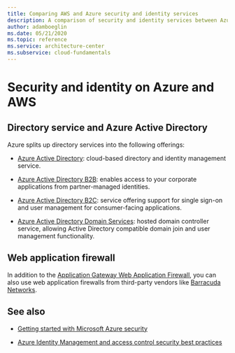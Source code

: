```yaml
---
title: Comparing AWS and Azure security and identity services
description: A comparison of security and identity services between Azure and AWS
author: adamboeglin
ms.date: 05/21/2020
ms.topic: reference
ms.service: architecture-center
ms.subservice: cloud-fundamentals
---
```


# Security and identity on Azure and AWS

## Directory service and Azure Active Directory

Azure splits up directory services into the following offerings:

- [Azure Active Directory](https://azure.microsoft.com/documentation/articles/active-directory-whatis): cloud-based directory and identity management service.

- [Azure Active Directory B2B](https://azure.microsoft.com/documentation/articles/active-directory-b2b-collaboration-overview): enables access to your corporate applications from partner-managed identities.

- [Azure Active Directory B2C](https://azure.microsoft.com/documentation/articles/active-directory-b2c-overview): service offering support for single sign-on and user management for consumer-facing applications.

- [Azure Active Directory Domain Services](https://azure.microsoft.com/documentation/articles/active-directory-ds-overview): hosted domain controller service, allowing Active Directory compatible domain join and user management functionality.

## Web application firewall

In addition to the [Application Gateway Web Application Firewall](https://docs.microsoft.com/azure/application-gateway/waf-overview), you can also use web application firewalls from third-party vendors like [Barracuda Networks](https://azuremarketplace.microsoft.com/marketplace/apps/barracudanetworks.waf).

## See also

- [Getting started with Microsoft Azure security](https://docs.microsoft.com/azure/security)

- [Azure Identity Management and access control security best practices](https://docs.microsoft.com/azure/security/azure-security-identity-management-best-practices)